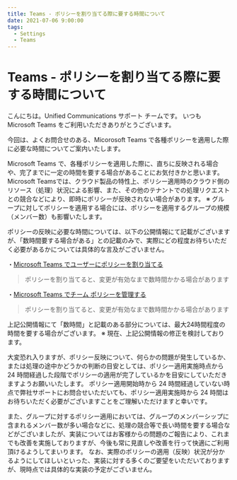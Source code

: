 ```yaml
---
title: Teams - ポリシーを割り当てる際に要する時間について
date: 2021-07-06 9:00:00
tags:
  - Settings
  - Teams
---
```


# Teams - ポリシーを割り当てる際に要する時間について
こんにちは。Unified Communications サポート チームです。
いつも Microsoft Teams をご利用いただきありがとうございます。

今回は、よくお問合せのある、Micorosoft Teams で各種ポリシーを適用した際に必要な時間についてご案内いたします。

Microsoft Teams で、各種ポリシーを適用した際に、直ちに反映される場合や、完了までに一定の時間を要する場合があることにお気付きかと思います。
Microsoft Teamsでは、クラウド製品の特性上、ポリシー適用時のクラウド側のリソース（処理）状況による影響、また、その他のテナントでの処理リクエストとの競合などにより、即時にポリシーが反映されない場合があります。
※ グループに対してポリシーを適用する場合には、ポリシーを適用するグループの規模（メンバー数）も影響いたします。

ポリシーの反映に必要な時間については、以下の公開情報にて記載がございますが、「数時間要する場合がある」との記載のみで、実際にどの程度お待ちいただく必要があるかについては具体的な言及がございません。

・[Microsoft Teams でユーザーにポリシーを割り当てる](https://docs.microsoft.com/ja-jp/microsoftteams/assign-policies#assign-a-policy-to-a-group)
> ポリシーを割り当てると、変更が有効なまで数時間かかる場合があります

・[Microsoft Teams でチーム ポリシーを管理する](https://docs.microsoft.com/ja-jp/microsoftteams/teams-policies)
> ポリシーを割り当てると、変更が有効なまで数時間かかる場合があります

上記公開情報にて「数時間」と記載のある部分については、最大24時間程度の時間を要する場合がございます。
※ 現在、上記公開情報の修正を検討しております。

大変恐れ入りますが、ポリシー反映について、何らかの問題が発生しているか、または処理の途中かどうかの判断の目安としては、ポリシー適用実施時点から 24 時間経過した段階でポリシーの適用が完了しているかを目安にしていただきますようお願いいたします。
ポリシー適用開始時から 24 時間経過していない時点で弊社サポートにお問合せいただいても、ポリシー適用実施時から 24 時間はお待ちいただく必要がございますことをご理解いただけますと幸いです。

また、グループに対するポリシー適用においては、グループのメンバーシップに含まれるメンバー数が多い場合などに、処理の競合等で長い時間を要する場合などがございましたが、実装についてはお客様からの問題のご報告により、これまでも改善を実施しておりますが、今後も常に見直しや改善を行って快適にご利用頂けるようしてまいります。
なお、実際のポリシーの適用（反映）状況が分かるようにしてほしいといった、実装に対する多くのご要望をいただいておりますが、現時点では具体的な実装の予定がございません。